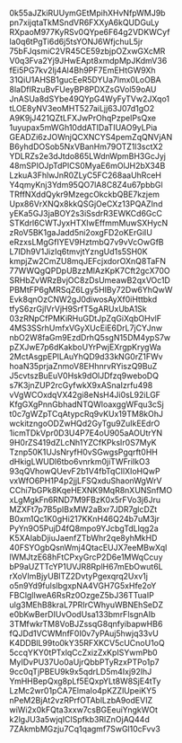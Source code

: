 0k55aJZkiRUUymGEtMpihXHvNfpWMJ9b
pn7xijqtaTkMSndVR6FXXyA6kQUDGuLy
RXpaoM977KyRSv0QYpe6F64g2VDKWCyf
la0q6tPgTi6d6j5tsYONJ6WfjchuL5jr
75bFJqsmiC2VR45CE59zbjpOZxwGXcMR
V0q3Fva2Yj9JHwEApt8xmdpMpJKdmV36
fEi5PG7kv2Ij4Al4Bh9PF7EmEHtGW9Xh
31QiU1AHSB1gucEeR5DYUa7lmx0LoOBA
8laDfIRzuBvFUeyBP8PDXZsGVol59oAU
JnASUa8dSYbe49QYpG4WyFyTVw2JXqo1
tLOE8yNV3eoMHT527aiLjj63J07d1gO2
A9K9jJ421QZtLFXJwPrOhqPzpelPsQxe
1uyupax5mWGh10ddATIDaTIUAO9yLPia
GEADZi6zJOWnjQCXNCYS4pemZqQNVjAN
B6yhdDOSob5NxVBanHm79OTZ1l3sctX2
YDLRZs2e3dJtdo865LWdnWpmBH3GcJyj
48mSPIOJpTdPlCS0MyaE6mOlJH2bX34B
LzkuA3FhlwJnR0ZLyC5FC268aaUhRceH
Y4qmyKnj3Ydm95QO7lA8C8Z4u67pbbGl
TRffNXddQykr9MzegcOkckbQBE7kzjem
Upx86VrXNQx8kkQSGjOeCXz13PQAZInd
yEKa5GJ3jaBOY2s3iSsdrR3EWKCd6GcC
STKdrl6CWTJyxHTXIwEffmmMuwSXHycN
zRoV5BK1gaJadd5ni2oxgFD2oKErGiIU
eRzxsLMgGfIYEV9HztmbQ7v9vVcOwGfB
L7IDh9V1JizIq6tmvjtYzngUd1s5SH0K
kmpjZw2CmZU8mqJEFcjxdorOXnQ8TaFN
77WWQgQPDpUBzzMlAzKpK7Cft2gcX70O
SRHbZvWRzBvjOC8zDsUmeawB2qxVOc1D
PBMtFP6gMRSqZ6Lgy5HIBy72Dw6YhQwW
Evk8qnOzCNW2gJ0diwosAyXf0iHttbkd
tfyS6zrGjIVrVjH9SrfT5gARUxUbA1Sk
03zRNpCfPMKiRHuGDtJpZqGiXqbOHvlF
4MS3SSrhUmfxVGyXUcEiE6DrL7jCYJnw
nbO2W8faGm9EzdDrhQ5sgN15DM4ypS7w
pZXJwE7p6dKakboUYrPwjEXrgpKrygWa
2MctAsgpEPlLAuYhQD9d33kNG0rZ1FWv
hoaN35prjaZnmoV8EHhnrvRYiszQ9BuZ
J5cvtszBuEuV0Hsk9dOlJDfzq9weboDQ
s7K3jnZUP2rcGyfwkX9xASnaIzrfu498
vVgWCOxdqVX42gi8eNsH4Ji0sL92iLGF
KfgGXgPnnGbhadNTQWloaxggWFqu3cSj
t0c7gWZpTCqAtypcRq9vKUx19TM8kOhJ
wckitzngoODZwHQd2GyTgu9ZuIkEEdrO
1icmTDkVpr0D3U4P7E4oU905aAOUtrYN
9H0rZS419dZLcNh1YZCfKPksIr0S7MyK
Tznp50K1UJsNryfH0vSGwgsPgqrft0HH
dHkigLWUDl6tbo6vnrkm0jiTWFriIkO3
93qQVhowQUevF2b1V4fbTqCllXIoHQwP
vxWfO6PH1P4p2jjLFSQxduShaonWgWrV
CChi7bGPk8KqeHEXNK9MqR8nXUNSnfMO
xLgMgkFn6RND7M9FBzK0x5rFVo3j6Jru
MZXFt7p7B5pIBxMW2aBxr7JDR7glcDZt
B0xm1Qc1K0gHi217KKnH46Q24b7uM3jr
PyYn9O5PujD4fQ8mpo9YJcbgTdLlqg2a
K5XAIabDjiuJaenfZTbWhr2qe8yhMkHD
40FSYOgbQsnWmj4QtacEUJX7eeMBwXql
lWMJtzE68hFtCPxyGrcP2D6e1MWqCcuy
bP9aUZTTcYP1UVJR8RplH67mEbOwut6L
rXoVImBjyUBlTZ2DvtyPgexqrq2Uxv1j
o5n9Yd9fulslbgxpNA4VGH7G5xHfe2oY
FBClglIweA6RsRz0OzgeZ5bJ36TTuaIP
ulg3MEhB8kraL7PRIrCWhyuWBNEhSeDZ
e0bKwBerDIUvOodUsa133bmrFlsgnAIb
3TMfwkrTM8VoBJZssqG8qnfyibapwHB6
fQJDd1VCWMnfF0I0v7yPAuj5hwjq33vU
K4DDBlL99to0kY35RFXKCV5cUCnoU1oQ
5ccqYKY0tPTxlqCcZxizZxKpISYwmPb0
MyIDvPU37Uo0aUjrQbbPTyRzxPTPo1p7
9cc0qTjPBEU9k9x5qdrLD5m4Ixj92lhJ
YmHHBepQxg8pLf5EQxpYLt8W8SjE4tTy
LzMc2wr01pCA7ElmaIo4pKZZlUpeiKY5
nPeM2BjAt2vzRPrfOTAblLzbA9odEVIZ
wiWi2x0kFQta3xxw7csBGEeuiYngkWOt
k2lgJU3a5wjqIClSpfkb3RlZnOjAQ44d
7ZAkmbMGzju7Cq1qagmf7SwGl10cFvv3
